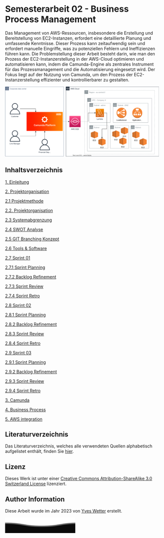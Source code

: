 # Semesterarbeit 02 - Business Process Management

Das Management von AWS-Ressourcen, insbesondere die Erstellung und Bereitstellung von EC2-Instanzen, erfordert eine detaillierte Planung und umfassende Kenntnisse. Dieser Prozess kann zeitaufwendig sein und erfordert manuelle Eingriffe, was zu potenziellen Fehlern und Ineffizienzen führen kann. Die Problemstellung dieser Arbeit besteht darin, wie man den Prozess der EC2-Instanzerstellung in der AWS-Cloud optimieren und automatisieren kann, indem die Camunda-Engine als zentrales Instrument für das Prozessmanagement und die Automatisierung eingesetzt wird. Der Fokus liegt auf der Nutzung von Camunda, um den Prozess der EC2-Instanzerstellung effizienter und kontrollierbarer zu gestalten.

![2023_coverImage](resources/images/2023_Sem02_CoverImage.svg)

## Inhaltsverzeichnis

[1. Einleitung](index.md)

[2. Projektorganisation](docs/02_Projektorganisation/index.md)

[2.1 Projektmethode](docs/02_Projektorganisation/projektmethode.md)

[2.2. Projektorganisation](docs/02_Projektorganisation/projektorganisation.md)

[2.3 Systemabgrenzung](docs/02_Projektorganisation/systemabgrenzung.md)

[2.4 SWOT Analyse](docs/02_Projektorganisation/swot.md)

[2.5 GIT Branching Konzept](docs/02_Projektorganisation/git_branching_konzept.md)

[2.6 Tools & Software](docs/02_Projektorganisation/management.md)

[2.7 Sprint 01](docs/02_Projektorganisation/sprint01/index.md)

[2.7.1 Sprint Planning](docs/02_Projektorganisation/sprint01/planning.md)

[2.7.2 Backlog Refinement](docs/02_Projektorganisation/sprint01/refinement.md)

[2.7.3 Sprint Review](docs/02_Projektorganisation/sprint01/review.md)

[2.7.4 Sprint Retro](docs/02_Projektorganisation/sprint01/retro.md)

[2.8 Sprint 02](docs/02_Projektorganisation/sprint02/index.md)

[2.8.1 Sprint Planning](docs/02_Projektorganisation/sprint02/planning.md)

[2.8.2 Backlog Refinement](docs/02_Projektorganisation/sprint02/refinement.md)

[2.8.3 Sprint Review](docs/02_Projektorganisation/sprint02/review.md)

[2.8.4 Sprint Retro](docs/02_Projektorganisation/sprint02/retro.md)

[2.9 Sprint 03](docs/02_Projektorganisation/sprint03/index.md)

[2.9.1 Sprint Planning](docs/02_Projektorganisation/sprint03/planning.md)

[2.9.2 Backlog Refinement](docs/02_Projektorganisation/sprint03/refinement.md)

[2.9.3 Sprint Review](docs/02_Projektorganisation/sprint03/review.md)

[2.9.4 Sprint Retro](docs/02_Projektorganisation/sprint03/retro.md)

[3. Camunda](docs/03_Learningpath/index.md)

[4. Business Process](docs/04_Zertifizierungsfragen/index.md)

[5. AWS integration](docs/05_Hands-on-Projekte/index.md)

## Literaturverzeichnis

Das Literaturverzeichnis, welches alle verwendeten Quellen alphabetisch aufgelistet enthält, finden Sie [hier](REFERENCES.md).

## Lizenz

Dieses Werk ist unter einer [Creative Commons Attribution-ShareAlike 3.0 Switzerland License](https://creativecommons.org/licenses/by-sa/3.0/ch/) lizenziert.

## Author Information

Diese Arbeit wurde im Jahr 2023 von [Yves Wetter](https://www.linkedin.com/in/yves-wetter/) erstellt.

![footer.svg](resources/images/footer.svg)
